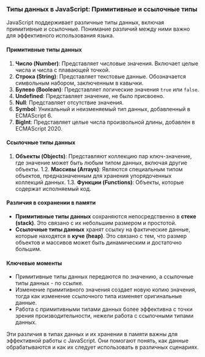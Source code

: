 ### Типы данных в JavaScript: Примитивные и ссылочные типы

JavaScript поддерживает различные типы данных, включая примитивные и ссылочные. Понимание различий между ними важно для эффективного использования языка.

#### Примитивные типы данных

1. **Число (Number)**: Представляет числовые значения. Включает целые числа и числа с плавающей точкой.
2. **Строка (String)**: Представляет текстовые данные. Обозначается символьным набором, заключенным в кавычки.
3. **Булево (Boolean)**: Представляет логические значения `true` или `false`.
4. **Undefined**: Представляет значение, не было присвоено.
5. **Null**: Представляет отсутствие значения.
6. **Symbol**: Уникальный и неизменяемый тип данных, добавленный в ECMAScript 6.
7. **BigInt**: Представляет целые числа произвольной длины, добавлен в ECMAScript 2020.

#### Ссылочные типы данных

1. **Объекты (Objects)**: Представляют коллекцию пар ключ-значение, где значение может быть любым типом данных, включая другие объекты.
1.2. **Массивы (Arrays)**: Являются специальным типом объектов, предназначенным для хранения упорядоченных коллекций данных.
1.3. **Функции (Functions)**: Объекты, которые содержат исполняемый код.

#### Различия в сохранении в памяти

- **Примитивные типы данных** сохраняются непосредственно в **стеке (stack)**. Это связано с их небольшим размером и простотой.
- **Ссылочные типы данных** хранят ссылку на фактические данные, которые находятся в **куче (heap)**. Это связано с тем, что размер объектов и массивов может быть динамическим и достаточно большим.


#### Ключевые моменты

- Примитивные типы данных передаются по значению, а ссылочные типы данных - по ссылке.
- Изменение примитивного значения создает новую копию значения, тогда как изменение ссылочного типа изменяет оригинальные данные.
- Работа с примитивными типами данных более эффективна с точки зрения производительности, нежели работа с ссылочными типами данных.

Эти различия в типах данных и их хранении в памяти важны для эффективной работы с JavaScript. Они помогают понять, как данные обрабатываются и как их следует использовать в различных сценариях.